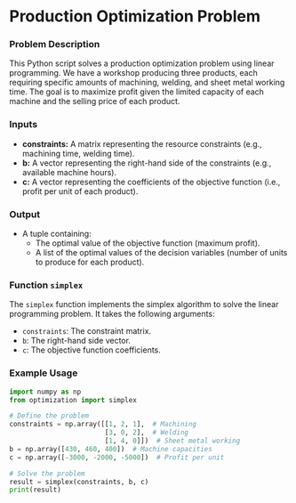 # Production Optimization Problem

### Problem Description
This Python script solves a production optimization problem using linear programming. We have a workshop producing three products, each requiring specific amounts of machining, welding, and sheet metal working time. The goal is to maximize profit given the limited capacity of each machine and the selling price of each product.

### Inputs
* **constraints:** A matrix representing the resource constraints (e.g., machining time, welding time).
* **b:** A vector representing the right-hand side of the constraints (e.g., available machine hours).
* **c:** A vector representing the coefficients of the objective function (i.e., profit per unit of each product).

### Output
* A tuple containing:
  * The optimal value of the objective function (maximum profit).
  * A list of the optimal values of the decision variables (number of units to produce for each product).

### Function `simplex`
The `simplex` function implements the simplex algorithm to solve the linear programming problem. It takes the following arguments:
* `constraints`: The constraint matrix.
* `b`: The right-hand side vector.
* `c`: The objective function coefficients.

### Example Usage
```python
import numpy as np
from optimization import simplex

# Define the problem
constraints = np.array([[1, 2, 1],  # Machining
                        [3, 0, 2],  # Welding
                        [1, 4, 0]])  # Sheet metal working
b = np.array([430, 460, 400])  # Machine capacities
c = np.array([-3000, -2000, -5000])  # Profit per unit

# Solve the problem
result = simplex(constraints, b, c)
print(result)